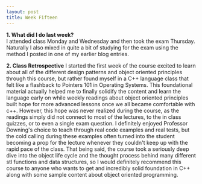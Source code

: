 ```yaml
---
layout: post
title: Week Fifteen
---
```

**1. What did I do last week?** 
<br>
I attended class Monday and Wednesday and then took the exam Thursday. Naturally I also mixed in quite a bit of studying for the exam using the method I posted in one of my earlier blog entries.

**2. Class Retrospective**
I started the first week of the course excited to learn about all of the different design patterns and object oriented principles through this course, but rather found myself in a C++ language class that felt like a flashback to Pointers 101 in Operating Systems. This foundational material actually helped me to finally solidify the content and learn the language early on while weekly readings about object oriented principles built hope for more advanced lessons once we all became comfortable with c++. However, this hope was never realized during the course, as the readings simply did not connect to most of the lectures, to the in class quizzes, or to even a single exam question. I definitely enjoyed Professor Downing's choice to teach through real code examples and real tests, but the cold calling during these examples often turned into the student becoming a prop for the lecture whenever they couldn't keep up with the rapid pace of the class. That being said, the course took a seriously deep dive into the object life cycle and the thought process behind many different stl functions and data structures, so I would definitely recommend this course to anyone who wants to get and incredibly solid foundation in C++ along with some sample content about object oriented programming.